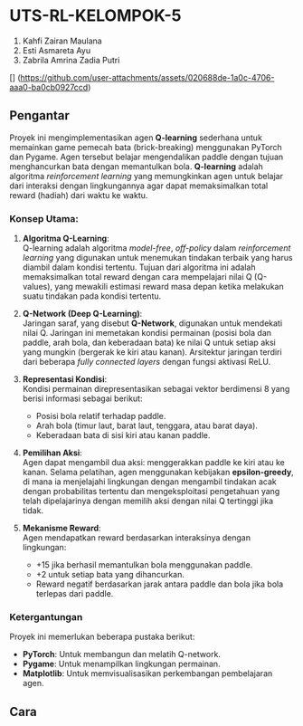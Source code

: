 # UTS-RL-KELOMPOK-5
1. Kahfi Zairan Maulana
2. Esti Asmareta Ayu
3. Zabrila Amrina Zadia Putri

[] (https://github.com/user-attachments/assets/020688de-1a0c-4706-aaa0-ba0cb0927ccd)

## Pengantar

Proyek ini mengimplementasikan agen **Q-learning** sederhana untuk memainkan game pemecah bata (brick-breaking) menggunakan PyTorch dan Pygame. Agen tersebut belajar mengendalikan paddle dengan tujuan menghancurkan bata dengan memantulkan bola. **Q-learning** adalah algoritma *reinforcement learning* yang memungkinkan agen untuk belajar dari interaksi dengan lingkungannya agar dapat memaksimalkan total reward (hadiah) dari waktu ke waktu.

### Konsep Utama:

1. **Algoritma Q-Learning**:  
   Q-learning adalah algoritma *model-free*, *off-policy* dalam *reinforcement learning* yang digunakan untuk menemukan tindakan terbaik yang harus diambil dalam kondisi tertentu. Tujuan dari algoritma ini adalah memaksimalkan total reward dengan cara mempelajari nilai Q (Q-values), yang mewakili estimasi reward masa depan ketika melakukan suatu tindakan pada kondisi tertentu.

2. **Q-Network (Deep Q-Learning)**:  
   Jaringan saraf, yang disebut **Q-Network**, digunakan untuk mendekati nilai Q. Jaringan ini memetakan kondisi permainan (posisi bola dan paddle, arah bola, dan keberadaan bata) ke nilai Q untuk setiap aksi yang mungkin (bergerak ke kiri atau kanan). Arsitektur jaringan terdiri dari beberapa *fully connected layers* dengan fungsi aktivasi ReLU.

3. **Representasi Kondisi**:  
   Kondisi permainan direpresentasikan sebagai vektor berdimensi 8 yang berisi informasi sebagai berikut:
   - Posisi bola relatif terhadap paddle.
   - Arah bola (timur laut, barat laut, tenggara, atau barat daya).
   - Keberadaan bata di sisi kiri atau kanan paddle.

4. **Pemilihan Aksi**:  
   Agen dapat mengambil dua aksi: menggerakkan paddle ke kiri atau ke kanan. Selama pelatihan, agen menggunakan kebijakan **epsilon-greedy**, di mana ia menjelajahi lingkungan dengan mengambil tindakan acak dengan probabilitas tertentu dan mengeksploitasi pengetahuan yang telah dipelajarinya dengan memilih aksi dengan nilai Q tertinggi jika tidak.

5. **Mekanisme Reward**:  
   Agen mendapatkan reward berdasarkan interaksinya dengan lingkungan:
   - +15 jika berhasil memantulkan bola menggunakan paddle.
   - +2 untuk setiap bata yang dihancurkan.
   - Reward negatif berdasarkan jarak antara paddle dan bola jika bola terlepas dari paddle.

### Ketergantungan

Proyek ini memerlukan beberapa pustaka berikut:
- **PyTorch**: Untuk membangun dan melatih Q-network.
- **Pygame**: Untuk menampilkan lingkungan permainan.
- **Matplotlib**: Untuk memvisualisasikan perkembangan pembelajaran agen.

## Cara
